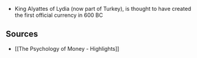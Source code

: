 - King Alyattes of Lydia (now part of Turkey), is thought to have created the first official currency in 600 BC
## Sources
- [[The Psychology of Money - Highlights]]
